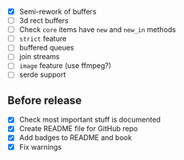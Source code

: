 - [x] Semi-rework of buffers
- [ ] 3d rect buffers
- [ ] Check `core` items have `new` and `new_in` methods
- [ ] `strict` feature
- [ ] buffered queues
- [ ] join streams
- [ ] `image` feature (use ffmpeg?)
- [ ] serde support

## Before release
- [x] Check most important stuff is documented
- [x] Create README file for GitHub repo
- [x] Add badges to README and book
- [x] Fix warnings